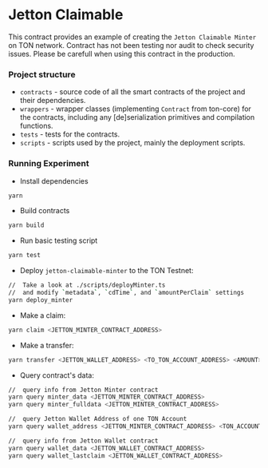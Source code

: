 # Jetton Claimable

This contract provides an example of creating the `Jetton Claimable Minter` on TON network. Contract has not been testing nor audit to check security issues. Please be carefull when using this contract in the production.

### Project structure

- `contracts` - source code of all the smart contracts of the project and their dependencies.
- `wrappers` - wrapper classes (implementing `Contract` from ton-core) for the contracts, including any [de]serialization primitives and compilation functions.
- `tests` - tests for the contracts.
- `scripts` - scripts used by the project, mainly the deployment scripts.

### Running Experiment

- Install dependencies

```bash
yarn
```

- Build contracts

```bash
yarn build
```

- Run basic testing script

```bash
yarn test
```

- Deploy `jetton-claimable-minter` to the TON Testnet:

```bash
//  Take a look at ./scripts/deployMinter.ts
//  and modify `metadata`, `cdTime`, and `amountPerClaim` settings
yarn deploy_minter
```

- Make a claim:

```bash
yarn claim <JETTON_MINTER_CONTRACT_ADDRESS>
```

- Make a transfer:

```bash
yarn transfer <JETTON_WALLET_ADDRESS> <TO_TON_ACCOUNT_ADDRESS> <AMOUNT>
```

- Query contract's data:

```bash
//  query info from Jetton Minter contract
yarn query minter_data <JETTON_MINTER_CONTRACT_ADDRESS>
yarn query minter_fulldata <JETTON_MINTER_CONTRACT_ADDRESS>

//  query Jetton Wallet Address of one TON Account
yarn query wallet_address <JETTON_MINTER_CONTRACT_ADDRESS> <TON_ACCOUNT_ADDRESS>

//  query info from Jetton Wallet contract
yarn query wallet_data <JETTON_WALLET_CONTRACT_ADDRESS>
yarn query wallet_lastclaim <JETTON_WALLET_CONTRACT_ADDRESS>
```
